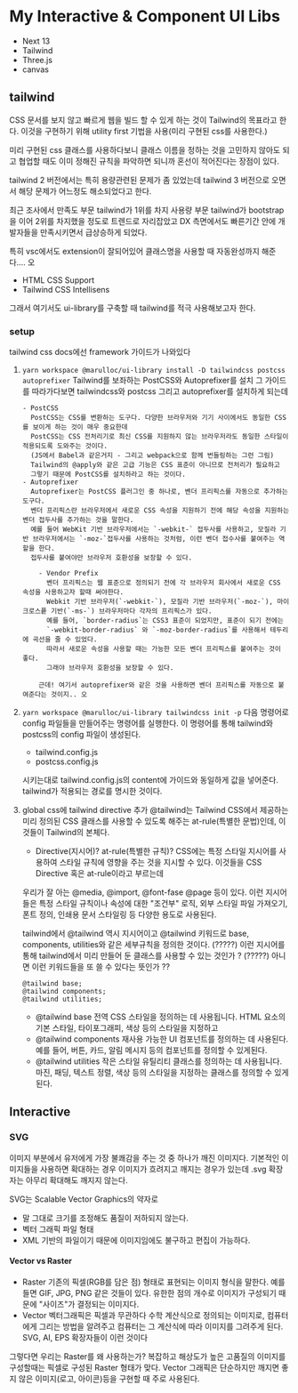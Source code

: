 # My Interactive & Component UI Libs

-   Next 13
-   Tailwind
-   Three.js
-   canvas

## tailwind

CSS 문서를 보지 않고 빠르게 웹을 빌드 할 수 있게 하는 것이 Tailwind의 목표라고 한다.
이것을 구현하기 위해 utility first 기법을 사용(미리 구현된 css를 사용한다.)

미리 구현된 css 클래스를 사용하다보니 클래스 이름을 정하는 것을 고민하지 않아도 되고
협업할 때도 이미 정해진 규칙을 파악하면 되니까 혼선이 적어진다는 장점이 있다.

tailwind 2 버전에서는 특히 용량관련된 문제가 좀 있었는데
tailwind 3 버전으로 오면서 해당 문제가 어느정도 해소되었다고 한다.

최근 조사에서 만족도 부문 tailwind가 1위를 차지
사용량 부문 tailwind가 bootstrap을 이어 2위를 차지했을 정도로
트렌드로 자리잡았고 DX 측면에서도 빠른기간 안에 개발자들을 만족시키면서
급상승하게 되었다.

특히 vsc에서도 extension이 잘되어있어 클래스명을 사용할 때 자동완성까지 해준다.... 오

-   HTML CSS Support
-   Tailwind CSS Intellisens

그래서 여기서도 ui-library를 구축할 때 tailwind를 적극 사용해보고자 한다.

### setup

tailwind css docs에선 framework 가이드가 나와있다

1.  `yarn workspace @marulloc/ui-library install -D tailwindcss postcss autoprefixer`
    Tailwind를 보좌하는 PostCSS와 Autoprefixer를 설치
    그 가이드를 따라가다보면 tailwindcss와 postcss 그리고 autoprefixer를 설치하게 되는데

        - PostCSS
          PostCSS는 CSS를 변환하는 도구다. 다양한 브라우저와 기기 사이에서도 동일한 CSS를 보이게 하는 것이 매우 중요한데
          PostCSS는 CSS 전처리기로 최신 CSS를 지원하지 않는 브라우저라도 동일한 스타일이 적용되도록 도와주는 것이다.
          (JS에서 Babel과 같은거지 - 그리고 webpack으로 함께 번들링하는 그런 그림)
          Tailwind의 @apply와 같은 고급 기능은 CSS 표준이 아니므로 전처리가 필요하고
          그렇기 때문에 PostCSS를 설치하라고 하는 것이다.
        - Autoprefixer
          Autoprefixer는 PostCSS 플러그인 중 하나로, 벤더 프리픽스를 자동으로 추가하는 도구다.
          벤더 프리픽스란 브라우저에서 새로운 CSS 속성을 지원하기 전에 해당 속성을 지원하는 벤더 접두사를 추가하는 것을 말한다.
          예를 들어 WebKit 기반 브라우저에서는 `-webkit-` 접두사를 사용하고, 모질라 기반 브라우저에서는 `-moz-`접두사를 사용하는 것처럼, 이런 벤더 접수사를 붙여주는 역할을 한다.
          접두사를 붙여야만 브라우저 호환성을 보장할 수 있다.

            - Vendor Prefix
              벤더 프리픽스는 웹 표준으로 정의되기 전에 각 브라우저 회사에서 새로운 CSS 속성을 사용하고자 할때 써야한다.
              Webkit 기반 브라우저(`-webkit-`), 모질라 기반 브라우저(`-moz-`), 마이크로스픝 기반(`-ms-`) 브라우저마다 각자의 프리픽스가 있다.
              예를 들어, `border-radius`는 CSS3 표준이 되었지만, 표준이 되기 전에는
              `-webkit-border-radius` 와 `-moz-border-radius`를 사용해서 테두리에 곡선을 줄 수 있었다.
              따라서 새로운 속성을 사용할 때는 가능한 모든 벤더 프리픽스를 붙여주는 것이 좋다.
              그래야 브라우저 호환성을 보장할 수 있다.

            근데! 여기서 autoprefixer와 같은 것을 사용하면 벤더 프리픽스를 자동으로 붙여준다는 것이지.. 오

2.  `yarn workspace @marulloc/ui-library tailwindcss init -p`
    다음 명령어로 config 파일들을 만들어주는 명령어를 실행한다.
    이 명령어를 통해 tailwind와 postcss의 config 파일이 생성된다.

    -   tailwind.config.js
    -   postcss.config.js

    시키는대로 tailwind.config.js의 content에 가이드와 동일하게 값을 넣어준다.
    tailwind가 적용되는 경로를 명시한 것이다.

3.  global css에 tailwind directive 추가
    @tailwind는 Tailwind CSS에서 제공하는 미리 정의된 CSS 클래스를 사용할 수 있도록 해주는 at-rule(특별한 문법)인데, 이것들이 Tailwind의 본체다.

    -   Directive(지시어)? at-rule(특별한 규칙)?
        CSS에는 특정 스타일 지시어를 사용하여 스타일 규칙에 영향을 주는 것을 지시할 수 있다.
        이것들을 CSS Directive 혹은 at-rule이라고 부르는데

    우리가 잘 아는 @media, @import, @font-fase @page 등이 있다.
    이런 지시어들은 특정 스타일 규칙이나 속성에 대한 "조건부" 로직, 외부 스타일 파일 가져오기, 폰트 정의,
    인쇄용 문서 스타일링 등 다양한 용도로 사용된다.

    tailwind에서 @tailwind 역시 지시어이고
    @tailwind 키워드로 base, components, utilities와 같은 세부규칙을 정의한 것이다.
    (?????) 이런 지시어를 통해 tailwind에서 미리 만들어 둔 클래스를 사용할 수 있는 것인가 ?
    (?????) 아니면 이런 키워드들을 또 쓸 수 있다는 뜻인가 ??

    ```
    @tailwind base;
    @tailwind components;
    @tailwind utilities;
    ```

    -   @tailwind base
        전역 CSS 스타일을 정의하는 데 사용됩니다. HTML 요소의 기본 스타일, 타이포그래피, 색상 등의 스타일을 지정하고
    -   @tailwind components
        재사용 가능한 UI 컴포넌트를 정의하는 데 사용된다.
        예를 들어, 버튼, 카드, 알림 메시지 등의 컴포넌트를 정의할 수 있게된다.
    -   @tailwind utilities
        작은 스타일 유틸리티 클래스를 정의하는 데 사용됩니다.
        마진, 패딩, 텍스트 정렬, 색상 등의 스타일을 지정하는 클래스를 정의할 수 있게된다.

## Interactive

### SVG

이미지 부분에서 유저에게 가장 불쾌감을 주는 것 중 하나가 깨진 이미지다.
기본적인 이미지들을 사용하면 확대하는 경우 이미지가 흐려지고 깨지는 경우가 있는데
.svg 확장자는 아무리 확대해도 깨지지 않는다.

SVG는 Scalable Vector Graphics의 약자로

-   말 그대로 크기를 조정해도 품질이 저하되지 않는다.
-   벡터 그래픽 파일 형태
-   XML 기반의 파일이기 때문에 이미지임에도 불구하고 편집이 가능하다.

#### Vector vs Raster

-   Raster
    기존의 픽셀(RGB를 담은 점) 형태로 표현되는 이미지 형식을 말한다.
    예를 들면 GIF, JPG, PNG 같은 것들이 있다.
    유한한 점의 개수로 이미지가 구성되기 때문에 "사이즈"가 결정되는 이미지다.
-   Vector
    벡터그래픽은 픽셀과 무관하다
    수학 계산식으로 정의되는 이미지로, 컴퓨터에게 그리는 방법을 알려주고
    컴퓨터는 그 계산식에 따라 이미지를 그려주게 된다.
    SVG, AI, EPS 확장자들이 이런 것이다

그렇다면 우리는 Raster를 왜 사용하는가?
복잡하고 해상도가 높은 고품질의 이미지를 구성할때는 픽셀로 구성된 Raster 형태가 맞다.
Vector 그래픽은 단순하지만 깨지면 좋지 않은 이미지(로고, 아이콘)등을 구현할 때 주로 사용된다.
